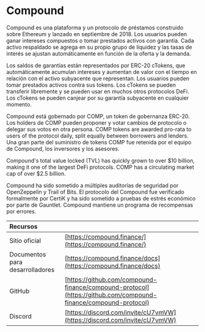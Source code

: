 # Compound

Compound es una plataforma y un protocolo de préstamos construido sobre Ethereum y lanzado en septiembre de 2018. Los usuarios pueden ganar intereses compuestos o tomar prestados activos con garantía. Cada activo respaldado se agrega en su propio grupo de liquidez y las tasas de interés se ajustan automáticamente en función de la oferta y la demanda.

Los saldos de garantías están representados por ERC-20 cTokens, que automáticamente acumulan intereses y aumentan de valor con el tiempo en relación con el activo subyacente que representan. Los usuarios pueden tomar prestados activos contra sus tokens. Los cTokens se pueden transferir libremente y se pueden usar en muchos otros protocolos DeFi. Los cTokens se pueden canjear por su garantía subyacente en cualquier momento.

Compound está gobernado por COMP, un token de gobernanza ERC-20. Los holders de COMP pueden proponer y votar cambios de protocolo o delegar sus votos en otra persona. COMP tokens are awarded pro-rata to users of the protocol daily, split equally between borrowers and lenders. Una gran parte del suministro de tokens COMP fue retenida por el equipo de Compound, los inversores y los asesores.

Compound's total value locked \(TVL\) has quickly grown to over $10 billion, making it one of the largest DeFi protocols. COMP has a circulating market cap of over $2.5 billion.

Compound ha sido sometido a múltiples auditorías de seguridad por OpenZeppelin y Trail of Bits. El protocolo del Compound fue verificado formalmente por CertiK y ha sido sometido a pruebas de estrés económico por parte de Gauntlet. Compound mantiene un programa de recompensas por errores.

| Recursos                        |                                                                                                                |
|:------------------------------- |:-------------------------------------------------------------------------------------------------------------- |
| Sitio oficial                   | [https://compound.finance/](https://compound.finance/)                                                         |
| Documentos para desarrolladores | [https://compound.finance/docs](https://compound.finance/docs)                                                 |
| GitHub                          | [https://github.com/compound-finance/compound-protocol](https://github.com/compound-finance/compound-protocol) |
| Discord                         | [https://discord.com/invite/cU7vmVW](https://discord.com/invite/cU7vmVW)                                       |

